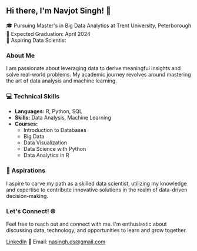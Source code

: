 ## Hi there, I'm Navjot Singh! 👋

🎓 Pursuing Master's in Big Data Analytics at Trent University, Peterborough  
📅 Expected Graduation: April 2024  
🌟 Aspiring Data Scientist  

### About Me
I am passionate about leveraging data to derive meaningful insights and solve real-world problems. My academic journey revolves around mastering the art of data analysis and machine learning.

### 💻 Technical Skills
- **Languages:** R, Python, SQL  
- **Skills:** Data Analysis, Machine Learning  
- **Courses:** 
  - Introduction to Databases
  - Big Data  
  - Data Visualization  
  - Data Science with Python  
  - Data Analytics in R  

### 🚀 Aspirations
I aspire to carve my path as a skilled data scientist, utilizing my knowledge and expertise to contribute innovative solutions in the realm of data-driven decision-making.

### Let's Connect! 🌐
Feel free to reach out and connect with me. I'm enthusiastic about discussing data, technology, and opportunities to learn and grow together.

[LinkedIn](https://www.linkedin.com/in/navjot-singh-407550151/)
📧 Email: nasingh.ds@gmail.com
